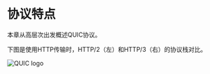 # 协议特点

本章从高层次出发概述QUIC协议。

下图是使用HTTP传输时，HTTP/2（左）和HTTP/3（右）的协议栈对比。

![QUIC logo](../images/quic-stack.png)
